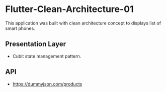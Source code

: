 # Flutter-Clean-Architecture-01
This application was built with clean architecture concept to displays list of smart phones.

## Presentation Layer
- Cubit state management pattern.

## API
- https://dummyjson.com/products
